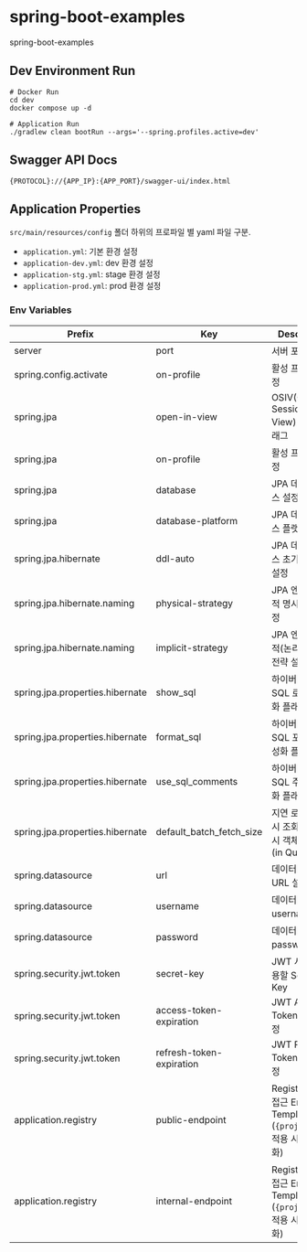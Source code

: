 # spring-boot-examples
spring-boot-examples

## Dev Environment Run

```shell
# Docker Run
cd dev
docker compose up -d
```
```shell
# Application Run
./gradlew clean bootRun --args='--spring.profiles.active=dev'
```

## Swagger API Docs
```shell
{PROTOCOL}://{APP_IP}:{APP_PORT}/swagger-ui/index.html
```

## Application Properties
`src/main/resources/config` 폴더 하위의 프로파일 별 yaml 파일 구분.
* `application.yml`: 기본 환경 설정
* `application-dev.yml`: dev 환경 설정
* `application-stg.yml`: stage 환경 설정
* `application-prod.yml`: prod 환경 설정

### Env Variables
| Prefix                                     | Key                      | Description                              |
|--------------------------------------------|--------------------------|------------------------------------------|
| server                                     | port                     | 서버 포트 넘버                                 |
| spring.config.activate                     | on-profile               | 활성 프로파일 설정                               |
| spring.jpa                                 | open-in-view             | OSIV(Open Session In View) 활성화 플래그       |
| spring.jpa                                 | on-profile               | 활성 프로파일 설정                               |
| spring.jpa                                 | database                 | JPA 데이터베이스 설정                            |
| spring.jpa                                 | database-platform        | JPA 데이터베이스 플랫폼 설정                        |
| spring.jpa.hibernate                       | ddl-auto                 | JPA 데이터베이스 초기화 전략 설정                     |
| spring.jpa.hibernate.naming                | physical-strategy        | JPA 엔티티 물리적 명시 전략 설정                     |
| spring.jpa.hibernate.naming                | implicit-strategy        | JPA 엔티티 암시적(논리적) 명시 전략 설정                |
| spring.jpa.properties.hibernate            | show_sql                 | 하이버네이트 SQL 로깅 활성화 플래그                    |
| spring.jpa.properties.hibernate            | format_sql               | 하이버네이트 SQL 포맷팅 활성화 플래그                   |
| spring.jpa.properties.hibernate            | use_sql_comments         | 하이버네이트 SQL 주석 활성화 플래그                    |
| spring.jpa.properties.hibernate            | default_batch_fetch_size | 지연 로딩 발생 시 조회 할 프록시 객체 수 설정 (in Query)   |
| spring.datasource                          | url                      | 데이터베이스 URL 설정                            |
| spring.datasource                          | username                 | 데이터베이스 username 설정                       |
| spring.datasource                          | password                 | 데이터베이스 password 설정                       |
| spring.security.jwt.token                  | secret-key               | JWT 서명에 사용할 Secret Key                   |
| spring.security.jwt.token                  | access-token-expiration  | JWT Access Token 만료 설정                   |
| spring.security.jwt.token                  | refresh-token-expiration | JWT Refrech Token 만료 설정                  |
| application.registry          | public-endpoint   | Registry 외부 접근 Endpoint Template (`{projectName}` 적용 시 템플릿 화) |
| application.registry          | internal-endpoint | Registry 내부 접근 Endpoint Template (`{projectName}` 적용 시 템플릿 화) |